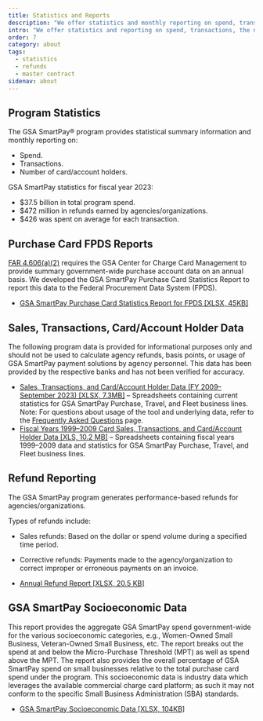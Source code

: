 ```yaml
---
title: Statistics and Reports
description: "We offer statistics and monthly reporting on spend, transactions, and the number of account holders."
intro: "We offer statistics and reporting on spend, transactions, the number of card/account holders, and refunds."
order: 7
category: about
tags:
  - statistics
  - refunds
  - master contract
sidenav: about
---
```


## Program Statistics

The GSA SmartPay® program provides statistical summary information and monthly reporting on:

- Spend.
- Transactions.
- Number of card/account holders.

GSA SmartPay statistics for fiscal year 2023:

- $37.5 billion in total program spend.
- $472 million in refunds earned by agencies/organizations.
- $426 was spent on average for each transaction.

## Purchase Card FPDS Reports

[FAR 4.606(a)(2)](https://www.ecfr.gov/current/title-48/chapter-1/subchapter-A/part-4/subpart-4.6/section-4.606) requires the GSA Center for Charge Card Management to provide summary government-wide purchase account data on an annual basis. We developed the GSA SmartPay Purchase Card Statistics Report to report this data to the Federal Procurement Data System (FPDS).

- [GSA SmartPay Purchase Card Statistics Report for FPDS [XLSX, 45KB]](/files/purchase-report.xlsx)

## Sales, Transactions, Card/Account Holder Data

The following program data is provided for informational purposes only and should not be used to calculate agency refunds, basis points, or usage of GSA SmartPay payment solutions by agency personnel. This data has been provided by the respective banks and has not been verified for accuracy.

- [Sales, Transactions, and Card/Account Holder Data (FY 2009–September 2023) [XLSX, 7.3MB]](/files/stats-tool.xlsx) – Spreadsheets containing current statistics for GSA SmartPay Purchase, Travel, and Fleet business lines.  Note: For questions about usage of the tool and underlying data, refer to the [Frequently Asked Questions](/faq) page.
- [Fiscal Years 1999–2009 Card Sales, Transactions, and Card/Account Holder Data [XLS, 10.2 MB]](/files/fy99-09-card-sales-transactions-cardholder-data.xls) – Spreadsheets containing fiscal years 1999–2009 data and statistics for GSA SmartPay Purchase, Travel, and Fleet business lines.

## Refund Reporting

The GSA SmartPay program generates performance-based refunds for agencies/organizations.

Types of refunds include:

- Sales refunds: Based on the dollar or spend volume during a specified time period.
- Corrective refunds: Payments made to the agency/organization to correct improper or erroneous payments on an invoice.

- [Annual Refund Report [XLSX, 20.5 KB]](/files/refund-report.xlsx)

## GSA SmartPay Socioeconomic Data

This report provides the aggregate GSA SmartPay spend government-wide for the various socioeconomic categories, e.g., Women-Owned Small Business, Veteran-Owned Small Business, etc. The report breaks out the spend at and below the Micro-Purchase Threshold (MPT) as well as spend above the MPT. The report also provides the overall percentage of GSA SmartPay spend on small businesses relative to the total purchase card spend under the program. This socioeconomic data is industry data which leverages the available commercial charge card platform; as such it may not conform to the specific Small Business Administration (SBA) standards.

- [GSA SmartPay Socioeconomic Data [XLSX, 104KB]](/files/GSA.SmartPay.Socioeconomic.Data.FY17-FY23_.EXTERNAL-Updated.Jan.2024.xlsx)
